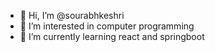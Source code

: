 - 👋 Hi, I’m @sourabhkeshri
- 👀 I’m interested in computer programming
- 🌱 I’m currently learning react and springboot

<!---
sourabhkeshri/sourabhkeshri is a ✨ special ✨ repository because its `README.md` (this file) appears on your GitHub profile.
You can click the Preview link to take a look at your changes.
--->
